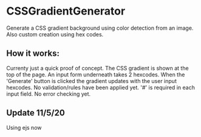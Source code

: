 # CSSGradientGenerator
Generate a CSS gradient background using color detection from an image. Also custom creation using hex codes.

## How it works:
Currenty just a quick proof of concept.
The CSS gradient is shown at the top of the page. An input form underneath takes 2 hexcodes.
When the 'Generate' button is clicked the gradient updates with the user input hexcodes.
No validation/rules have been applied yet. '#' is required in each input field. No error checking yet.

## Update 11/5/20
Using ejs now
